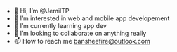 - 👋 Hi, I’m @JemilTP
- 👀 I’m interested in web and mobile app developement
- 🌱 I’m currently learning app dev
- 💞️ I’m looking to collaborate on anything really
- 📫 How to reach me bansheefire@outlook.com

<!---
JemilTP/JemilTP is a ✨ special ✨ repository because its `README.md` (this file) appears on your GitHub profile.
You can click the Preview link to take a look at your changes.
--->
